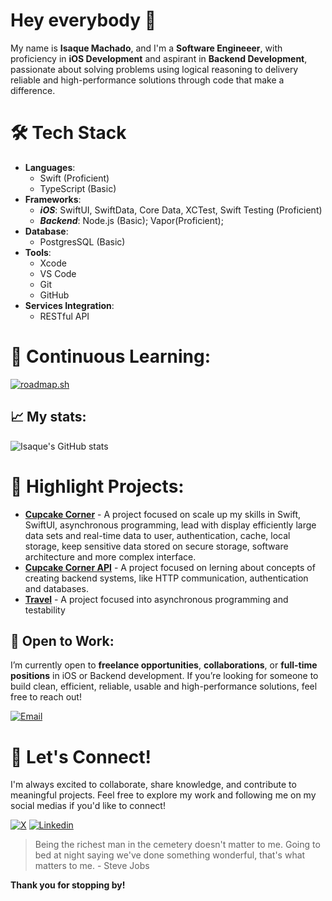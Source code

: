 # Hey everybody 👋

My name is **Isaque Machado**, and I'm a **Software Engineeer**, with proficiency in **iOS Development** and aspirant in **Backend Development**, passionate about solving problems using logical reasoning to delivery reliable and high-performance solutions through code that make a difference.<br>

# 🛠️ Tech Stack  
- **Languages**:
  - Swift (Proficient)
  - TypeScript (Basic) 
- **Frameworks**:
  - **_iOS_**: SwiftUI, SwiftData, Core Data, XCTest, Swift Testing (Proficient)
  - **_Backend_**: Node.js (Basic); Vapor(Proficient);
- **Database**:
  - PostgresSQL (Basic)
- **Tools**:
  -  Xcode
  -  VS Code
  -  Git
  -  GitHub
- **Services Integration**:
  - RESTful API

# 🎯 Continuous Learning:
[![roadmap.sh](https://roadmap.sh/card/tall/677e170370129741a82a4f91?variant=dark)](https://roadmap.sh)

## 📈 My stats:
![Isaque's GitHub stats](https://github-readme-stats.vercel.app/api?username=isaqueDaSilva&show_icons=true&theme=radical)

# 🌟 Highlight Projects:
- [**Cupcake Corner**](https://github.com/isaqueDaSilva/Cupcake-Corner.git) - A project focused on scale up my skills in Swift, SwiftUI, asynchronous programming, lead with display efficiently large data sets and real-time data to user, authentication, cache, local storage, keep sensitive data stored on secure storage, software architecture and more complex interface. <br>
- [**Cupcake Corner API**](https://github.com/isaqueDaSilva/CupcakeCornerAPI.git) - A project focused on lerning about concepts of creating backend systems, like HTTP communication, authentication and databases. <br>
- [**Travel**](https://github.com/isaqueDaSilva/Travel.git) - A project focused into asynchronous programming and testability <br>

## 🚀 Open to Work:
I’m currently open to **freelance opportunities**, **collaborations**, or **full-time positions** in iOS or Backend development. If you’re looking for someone to build clean, efficient, reliable, usable and high-performance solutions, feel free to reach out! <br>

[![Email](https://skillicons.dev/icons?i=gmail)](mailto:isaqued@icloud.com)

# 📣 Let's Connect!  
I'm always excited to collaborate, share knowledge, and contribute to meaningful projects. Feel free to explore my work and following me on my social medias if you'd like to connect!  <br>

[![X](https://img.shields.io/badge/X-000000?style=for-the-badge&logo=x&logoColor=white)](https://x.com/dev_zaquin?s=21)
[![Linkedin](https://img.shields.io/badge/LinkedIn-0077B5?style=for-the-badge&logo=linkedin&logoColor=white)](https://www.linkedin.com/in/isaquedasilva)
<!-- [![Medium](https://img.shields.io/badge/Medium-12100E?style=for-the-badge&logo=medium&logoColor=white)](https://isaquemach.medium.com) -->

> Being the richest man in the cemetery doesn't matter to me. Going to bed at night saying we've done something wonderful, that's what matters to me. - Steve Jobs
> 
**Thank you for stopping by!**
<!--
**isaqueDaSilva/isaqueDaSilva** is a ✨ _special_ ✨ repository because its `README.md` (this file) appears on your GitHub profile.

Here are some ideas to get you started:

- 🔭 I’m currently working on ...
- 🌱 I’m currently learning ...
- 👯 I’m looking to collaborate on ...
- 🤔 I’m looking for help with ...
- 💬 Ask me about ...
- 📫 How to reach me: ...
- 😄 Pronouns: ...
- ⚡ Fun fact: ...
-->
